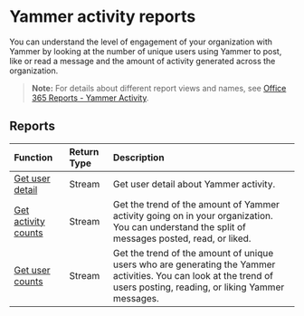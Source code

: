 # Yammer activity reports

You can understand the level of engagement of your organization with Yammer by looking at the number of unique users using Yammer to post, like or read a message and the amount of activity generated across the organization.

> **Note:** For details about different report views and names, see [Office 365 Reports - Yammer Activity](https://support.office.com/client/Yammer-activity-c7c9f938-5b8e-4d52-b1a2-c7c32cb2312a).

## Reports

| Function                                 | Return Type | Description                              |
| :--------------------------------------- | :---------- | :--------------------------------------- |
| [Get user detail](../api/reportroot_yammeractivityuserdetail.md) | Stream      | Get user detail about Yammer activity.   |
| [Get activity counts](../api/reportroot_yammeractivitycounts.md) | Stream      | Get the trend of the amount of Yammer activity going on in your organization. You can understand the split of messages posted, read, or liked. |
| [Get user counts](../api/reportroot_yammeractivityusercounts.md) | Stream      | Get the trend of the amount of unique users who are generating the Yammer activities. You can look at the trend of users posting, reading, or liking Yammer messages. |

